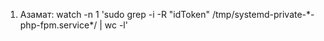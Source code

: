1. Азамат: watch -n 1 'sudo grep -i -R "idToken" /tmp/systemd-private-\*-php-fpm.service\*/ | wc -l'